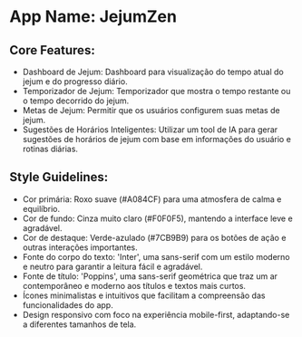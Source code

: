 # **App Name**: JejumZen

## Core Features:

- Dashboard de Jejum: Dashboard para visualização do tempo atual do jejum e do progresso diário.
- Temporizador de Jejum: Temporizador que mostra o tempo restante ou o tempo decorrido do jejum.
- Metas de Jejum: Permitir que os usuários configurem suas metas de jejum.
- Sugestões de Horários Inteligentes: Utilizar um tool de IA para gerar sugestões de horários de jejum com base em informações do usuário e rotinas diárias.

## Style Guidelines:

- Cor primária: Roxo suave (#A084CF) para uma atmosfera de calma e equilíbrio.
- Cor de fundo: Cinza muito claro (#F0F0F5), mantendo a interface leve e agradável.
- Cor de destaque: Verde-azulado (#7CB9B9) para os botões de ação e outras interações importantes.
- Fonte do corpo do texto: 'Inter', uma sans-serif com um estilo moderno e neutro para garantir a leitura fácil e agradável.
- Fonte de título: 'Poppins', uma sans-serif geométrica que traz um ar contemporâneo e moderno aos títulos e textos mais curtos.
- Ícones minimalistas e intuitivos que facilitam a compreensão das funcionalidades do app.
- Design responsivo com foco na experiência mobile-first, adaptando-se a diferentes tamanhos de tela.